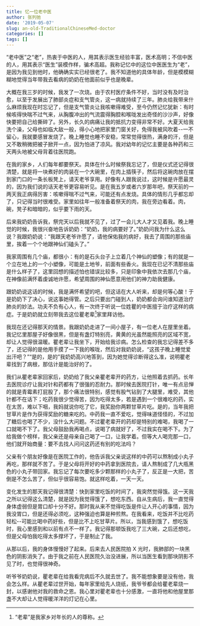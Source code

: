 ```yaml
---
title: 忆一位老中医
author: 张列弛
date: '2019-05-07'
slug: an-old-TraditionalChineseMed-doctor
categories: []
tags: []
---
```

“老中医”之“老”，热衷于中医的人，用其表示医生经验丰富，医术高明；不信中医的人，用其表示“医生”装模作样，骗术高超。我称记忆中的这位中医医生为“老”，是因为我见到他时，他确确实实已经很老了。我不知道他的具体年龄，但是模模糊糊地觉得当年带我去看病的奶奶在他面前似乎也是晚辈。  

大概在我三岁的时候，我发了一次烧。由于农村医疗条件不好，当时没有及时治愈，以至于发展出了肺部炎症和支气管炎，这一病就持续了三年。肺炎给我带来什么麻烦我现在时忘记了，但是支气管炎让我咳嗽得难受，至今仍然记忆犹新：有时候咳得快喘不过气来，从胸腹冲出的气流震得胸腔和喉咙发出奇怪的沙沙声，好像快要把自己给撕碎了。另外，长久的病痛让我的抵抗力变得非常不好。大夏天给我洗个澡，父母也如临大敌一般，得小心地把家里门窗关好，免得我被风吹着--一不留心，我就要感冒发烧了。晚上睡觉也睡不安稳，常常觉得很热，满身的汗，但是又不敢稍微把被子掀开一点，因为怕进了凉风。我对幼年的记忆主要是各种药和三天两头地被父母背着往医院跑。  

在我的家乡，人们每年都要祭天。具体在什么时候祭我忘记了，但是仪式还记得很清楚，就是将一块煮好的肉装在一个大碗里，在肉上插筷子，然后将这碗肉放在摆到家门口的一条长板凳上，请天老爷享用。好像有人跟我说过，这时候是许愿最灵的，因为我们说的话天老爷更容易听见。是在我五岁或者六岁那年吧，祭天前的一两天我正病得厉害：咳嗽得喘不过气来，可能还有点发烧。具体的情形几乎都忘却了，只记得当时很难受。家里如往年一般准备着祭天的肉，我在旁边看着。肉，碗，凳子和暗暗的，似乎要下雨的天。   

后来我奶奶告诉我，祭完天以后我就不见了，过了一会儿大人才又见着我。晚上睡觉的时候，我很兴奋地告诉奶奶：“奶奶，我的病要好了。”奶奶问我为什么这么说？我跟奶奶说：“我跟天老爷许愿了，请他保佑我的病好，我去了周围的那些庙里，挨着一个个地跟神仙们磕头了。”  

我家周围有几个庙，都很小：有的是石头台子上立着几个神仙的塑像；有的就是一个立在地上的一个小塑像，可能是土地爷，前面有些香火。我现在已记不清那些庙是什么样子了，这里回想的描述怕也错误比较多，只是印象中我依次去那几个庙，在神像前满怀着虔诚地许愿，希望周围的神仙愿意用他们的神力助我健康。   

跟奶奶说这话的时候，我是满怀希望的吧，但这话在大人听来，却是何等心酸！于是奶奶下了决心，说这事她得管。之后只要出门碰到人，奶奶都会询问谁知道治疗肺炎的妙法。功夫不负有心人，有一次终于听说一位姓瞿的中医擅于治疗这样的病症。于是奶奶就立刻带我去这位瞿老辈[^1]家里拜访他。  

我现在还记得那天的情景。我跟奶奶走进了一间小屋子，有一位老人在屋里坐着。我记忆里那屋子好像很黑，但是有盏灯特别亮，黄黄的光虽然能照亮的区域不宽，却让人觉得很温暖。瞿老辈让我坐下，开始给我诊病。怎么检查的我忘记得差不多了，还记得的是他用手摸了一下我的喉咙，然后对我奶奶说，“这孩子晚上睡觉爱出汗吧？”“是的，是的”我奶奶高兴地答到，因为她觉得诊断得这么准，说明瞿老辈找到了病根，那估计是能治好的了。   

我们从瞿老辈家回家后，奶奶给了我父亲瞿老辈开的药方，让他照着去抓药。长年去医院诊疗让我对针和药都有了很强的忍耐力。那时候去医院打针，唯一有点忌惮的就是青霉素打屁股了，那个痛法很特别，感觉有股气钻到了大腿里，难受，其他针都不在话下；吃药我很少觉得苦，因为吃得太多，若是遇到一个很难吃的药，实在太苦，难以下咽，我妈就说你吃了它，我奖励你两颗甘草片吃。是的，当年我把甘草片是作为获得奖励的糖来吃的。中药我一直不爱吃，觉得味道怪怪的，不过加了糖后也喝了不少，没什么大问题。不过瞿老辈开的药却是特别的难喝，我喝了一口就喝不下了。我父母鼓励我再喝点，说喝了病就好了，不过我实在喝不下。为了给我做个榜样，我父亲还是母亲自己喝了一口，让我学着。但等大人喝完那一口，他们就开始商量：要不去找人问问这药还有别的吃法吗？   

父亲有个朋友好像是在医院工作的，他告诉我父亲说这样的中药可以熬制成小丸子再吃，那样就不苦了。于是父母将开好的中药拿到医院去，请人熬制成了几大甁黑色的小丸子带回家。我忘记了每次要吃多少颗那样的小丸子了，反正是一大把，苦倒是不怎么苦了，但似乎很容易饱。就这样吃着，一天一天。     

变化发生的那天我记得很清楚：快到家里吃饭的时间了，我突然觉得饿。这一天我之所以记得这么清楚，就是因为我觉得饿了，想吃东西。自从生病后，我一直觉得身体虚弱但是胃口却十分不好。那时我从来不觉得吃饭是件让人开心的事情，因为我没胃口，但是还得必须吃，这种强迫也算是种煎熬。在我看来，吃饭并不比吃药轻松--可能比喝中药好些，但是比不上吃甘草片。所以，当我感到饿了，想吃饭时，我心里感到和以前有点不一样了。我记得那顿饭我吃了三大碗，之后还想吃，但是父母怕我吃得太多撑坏了，于是制止了我。  

从那以后，我的身体慢慢好了起来。后来去人民医院拍 X 光时，我肺部的一块黑色的阴影消失了。由于我之前在人民医院久治没进展，所以当医生看到那块阴影不见了时，也觉得很神奇。   

听爷爷奶奶说，瞿老辈在给我看完病后不久就去世了。我不能想象要是没有他，我会怎么样。从瞿老辈过世开始，每年家里给先人烧纸，我爷爷都会给瞿老辈烧一封，以感谢他对我的救命之恩。我心里对瞿老辈也十分感激，一直将他和他屋里那盏不大却让人觉得暖洋洋的灯记在心里。

[^1]:“老辈”是我家乡对年长的人的尊称。






